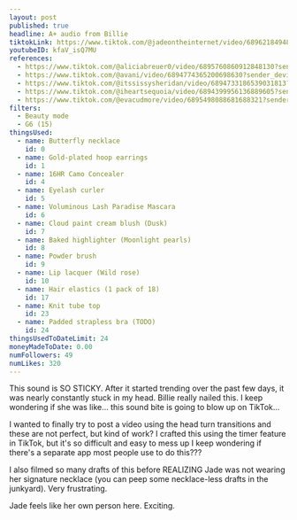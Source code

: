 ```yaml
---
layout: post
published: true
headline: A+ audio from Billie
tiktokLink: https://www.tiktok.com/@jadeontheinternet/video/6896218494807903493
youtubeID: kfaV_isQ7MU
references:
  - https://www.tiktok.com/@aliciabreuer0/video/6895760860912848130?sender_device=pc&sender_web_id=6891999718790268421&is_from_webapp=1
  - https://www.tiktok.com/@avani/video/6894774365200698630?sender_device=pc&sender_web_id=6891999718790268421&is_from_webapp=1
  - https://www.tiktok.com/@itssissysheridan/video/6894733186539031813?sender_device=pc&sender_web_id=6891999718790268421&is_from_webapp=1
  - https://www.tiktok.com/@iheartsequoia/video/6894399956136889605?sender_device=pc&sender_web_id=6891999718790268421&is_from_webapp=1
  - https://www.tiktok.com/@evacudmore/video/6895498088681688321?sender_device=pc&sender_web_id=6891999718790268421&is_from_webapp=1
filters:
  - Beauty mode
  - G6 (15)
thingsUsed:
  - name: Butterfly necklace
    id: 0
  - name: Gold-plated hoop earrings
    id: 1
  - name: 16HR Camo Concealer
    id: 4
  - name: Eyelash curler
    id: 5
  - name: Voluminous Lash Paradise Mascara
    id: 6
  - name: Cloud paint cream blush (Dusk)
    id: 7
  - name: Baked highlighter (Moonlight pearls)
    id: 8
  - name: Powder brush
    id: 9
  - name: Lip lacquer (Wild rose)
    id: 10
  - name: Hair elastics (1 pack of 18)
    id: 17
  - name: Knit tube top
    id: 23
  - name: Padded strapless bra (TODO)
    id: 24
thingsUsedToDateLimit: 24
moneyMadeToDate: 0.00
numFollowers: 49
numLikes: 320
---
```


This sound is SO STICKY. After it started trending over the past few days, it was nearly constantly stuck in my head. Billie really nailed this. I keep wondering if she was like... this sound bite is going to blow up on TikTok...

I wanted to finally try to post a video using the head turn transitions and these are not perfect, but kind of work? I crafted this using the timer feature in TikTok, but it's so difficult and easy to mess up I keep wondering if there's a separate app most people use to do this???

I also filmed so many drafts of this before REALIZING Jade was not wearing her signature necklace (you can peep some necklace-less drafts in the junkyard). Very frustrating.

Jade feels like her own person here. Exciting.
